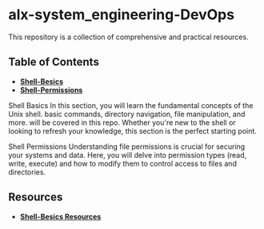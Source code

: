 # alx-system_engineering-DevOps
This repository is a collection of comprehensive and practical resources.

## Table of Contents
- **[Shell-Besics](https://github.com/MostafaLabib6/alx-system_engineering-devops/tree/main/0x00-shell_basics)** 
- **[Shell-Permissions](https://github.com/MostafaLabib6/alx-system_engineering-devops/tree/main/0x01-shell_permissions)**


Shell Basics
In this section, you will learn the fundamental concepts of the Unix shell. basic commands, directory navigation, file manipulation, and more. will be covered in this repo. Whether you're new to the shell or looking to refresh your knowledge, this section is the perfect starting point.

Shell Permissions
Understanding file permissions is crucial for securing your systems and data. Here, you will delve into permission types (read, write, execute) and how to modify them to control access to files and directories.


## Resources
- **[Shell-Besics Resources]([https://github.com/MostafaLabib6/alx-system_engineering-devops/tree/main/0x00-shell_basics](https://github.com/MostafaLabib6/alx-system_engineering-devops/tree/main/0x00-shell_basics#resources)https://github.com/MostafaLabib6/alx-system_engineering-devops/tree/main/0x00-shell_basics#resources)**
  
